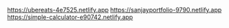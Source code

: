 https://ubereats-4e7525.netlify.app
https://sanjayportfolio-9790.netlify.app
https://simple-calculator-e90742.netlify.app
